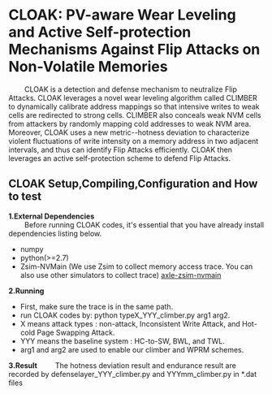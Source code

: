 # CLOAK: PV-aware Wear Leveling and Active Self-protection Mechanisms Against Flip Attacks on Non-Volatile Memories


&#160; &#160; &#160; &#160; CLOAK is a detection and defense mechanism to neutralize Flip Attacks. CLOAK leverages a novel wear leveling algorithm called CLIMBER to dynamically calibrate address mappings so that intensive writes to weak cells are redirected to strong cells.  CLIMBER also conceals weak NVM cells from attackers by randomly mapping cold addresses to weak NVM area. Moreover, CLOAK uses a new metric--hotness deviation to characterize violent fluctuations of write intensity on a memory address in two adjacent intervals, and thus can identify Flip Attacks efficiently. CLOAK then leverages an active self-protection scheme to defend Flip Attacks.

CLOAK Setup,Compiling,Configuration and How to test
------------
**1.External Dependencies**  
&#160; &#160; &#160; &#160; Before running CLOAK codes, it's essential that you have already install dependencies listing below.
* numpy
* python(>=2.7)
* Zsim-NVMain (We use Zsim to collect memory access trace. You can also use other simulators to collect trace) [axle-zsim-nvmain](https://github.com/AXLEproject/axle-zsim-nvmain)

**2.Running**

* First, make sure the trace is in the same path.
* run CLOAK codes by: python typeX_YYY_climber.py arg1 arg2.
* X means attack types : non-attack, Inconsistent Write Attack, and Hot-cold Page Swapping Attack.
* YYY means the baseline system : HC-to-SW, BWL, and TWL.
* arg1 and arg2 are used to enable our climber and WPRM schemes.

**3.Result**
&#160; &#160; &#160; &#160; The hotness deviation result and endurance result are recorded by defenselayer_YYY_climber.py and YYYmm_climber.py in \*.dat files


